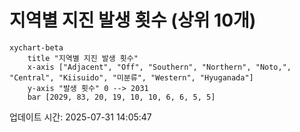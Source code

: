 # 지역별 지진 발생 횟수 (상위 10개)

```mermaid
xychart-beta
    title "지역별 지진 발생 횟수"
    x-axis ["Adjacent", "Off", "Southern", "Northern", "Noto,", "Central", "Kiisuido", "미분류", "Western", "Hyuganada"]
    y-axis "발생 횟수" 0 --> 2031
    bar [2029, 83, 20, 19, 10, 10, 6, 6, 5, 5]
```

업데이트 시간: 2025-07-31 14:05:47
